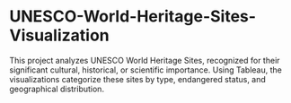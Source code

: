 # UNESCO-World-Heritage-Sites-Visualization
This project analyzes UNESCO World Heritage Sites, recognized for their significant cultural, historical, or scientific importance. Using Tableau, the visualizations categorize these sites by type, endangered status, and geographical distribution.
